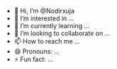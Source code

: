 - 👋 Hi, I’m @Nodirxuja
- 👀 I’m interested in ...
- 🌱 I’m currently learning ...
- 💞️ I’m looking to collaborate on ...
- 📫 How to reach me ...
- 😄 Pronouns: ...
- ⚡ Fun fact: ...

<!---
Nodirxuja/Nodirxuja is a ✨ special ✨ repository because its `README.md` (this file) appears on your GitHub profile.
You can click the Preview link to take a look at your changes.
--->
